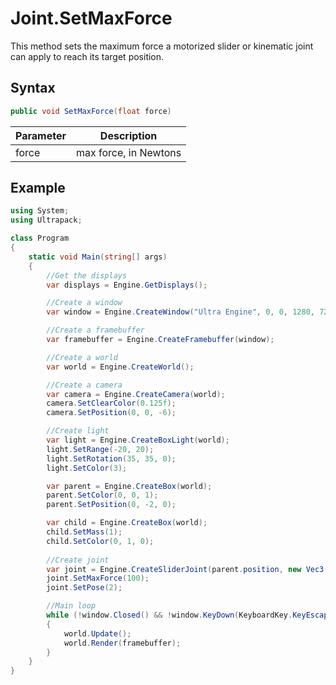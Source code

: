 # Joint.SetMaxForce

This method sets the maximum force a motorized slider or kinematic joint can apply to reach its target position.

## Syntax

```csharp
public void SetMaxForce(float force)
```

| Parameter | Description |
|---|---|
| force | max force, in Newtons |

## Example

```csharp
using System;
using Ultrapack;

class Program
{
    static void Main(string[] args)
    {
        //Get the displays
        var displays = Engine.GetDisplays();

        //Create a window
        var window = Engine.CreateWindow("Ultra Engine", 0, 0, 1280, 720, displays[0], WindowFlags.WindowCenter | WindowFlags.WindowTitlebar);

        //Create a framebuffer
        var framebuffer = Engine.CreateFramebuffer(window);

        //Create a world
        var world = Engine.CreateWorld();

        //Create a camera    
        var camera = Engine.CreateCamera(world);
        camera.SetClearColor(0.125f);
        camera.SetPosition(0, 0, -6);

        //Create light
        var light = Engine.CreateBoxLight(world);
        light.SetRange(-20, 20);
        light.SetRotation(35, 35, 0);
        light.SetColor(3);

        var parent = Engine.CreateBox(world);
        parent.SetColor(0, 0, 1);
        parent.SetPosition(0, -2, 0);

        var child = Engine.CreateBox(world);
        child.SetMass(1);
        child.SetColor(0, 1, 0);
    
        //Create joint
        var joint = Engine.CreateSliderJoint(parent.position, new Vec3(0, 1, 0), parent, child);
        joint.SetMaxForce(100);
        joint.SetPose(2);

        //Main loop
        while (!window.Closed() && !window.KeyDown(KeyboardKey.KeyEscape))
        {
            world.Update();
            world.Render(framebuffer);
        }
    }
}
```
